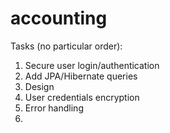 # accounting

Tasks (no particular order):
1. Secure user login/authentication
2. Add JPA/Hibernate queries
3. Design
4. User credentials encryption
5. Error handling
6. 